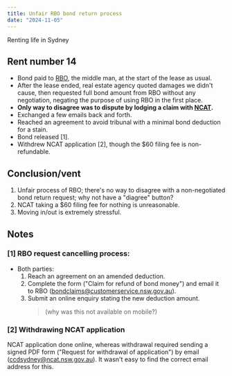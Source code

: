 ```yaml
---
title: Unfair RBO bond return process
date: "2024-11-05"
---
```


Renting life in Sydney

## Rent number 14

- Bond paid to [RBO](https://rbo.fairtrading.nsw.gov.au/), the middle man, at the start of the lease as usual.
- After the lease ended, real estate agency quoted damages we didn't cause, then requested full bond amount from RBO without any negotiation, negating the purpose of using RBO in the first place.
- **Only way to disagree was to dispute by lodging a claim with [NCAT](https://ncat.nsw.gov.au/).**
- Exchanged a few emails back and forth.
- Reached an agreement to avoid tribunal with a minimal bond deduction for a stain.
- Bond released [1].
- Withdrew NCAT application [2], though the $60 filing fee is non-refundable.

## Conclusion/vent

1. Unfair process of RBO; there's no way to disagree with a non-negotiated bond return request; why not have a "diagree" button?
2. NCAT taking a $60 filing fee for nothing is unreasonable.
3. Moving in/out is extremely stressful.

## Notes

### [1] RBO request cancelling process:

- Both parties:
  1. Reach an agreement on an amended deduction.
  2. Complete the form ("Claim for refund of bond money") and email it to RBO (bondclaims@customerservice.nsw.gov.au).
  3. Submit an online enquiry stating the new deduction amount.
     > (why was this not available on mobile?)

### [2] Withdrawing NCAT application

NCAT application done online, whereas withdrawal required sending a signed PDF form ("Request for withdrawal of application") by email (ccdsydney@ncat.nsw.gov.au). It wasn't easy to find the correct email address for this.
